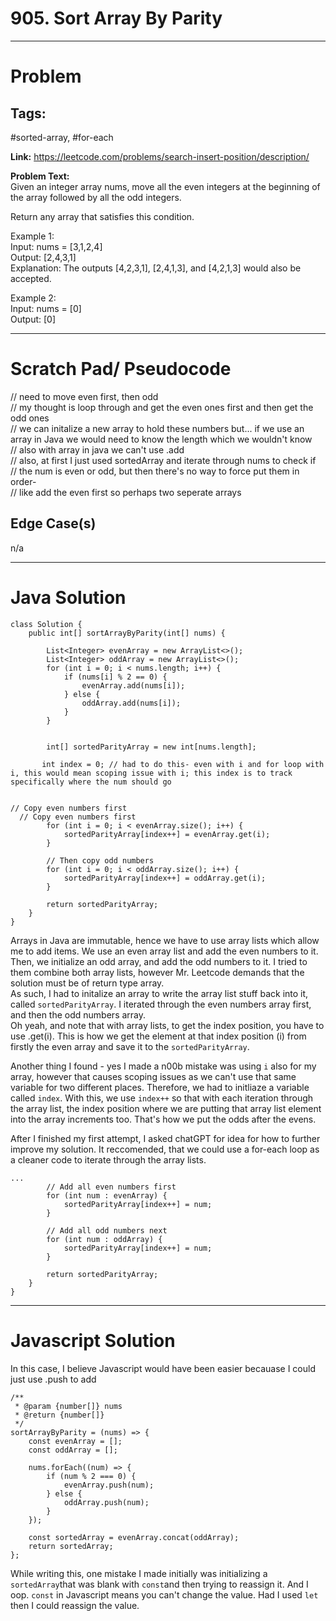 # 905. Sort Array By Parity


---


# Problem 

## Tags: 
#sorted-array, #for-each

**Link:** https://leetcode.com/problems/search-insert-position/description/  

**Problem Text:**   
Given an integer array nums, move all the even integers at the beginning of the array followed by all the odd integers.

Return any array that satisfies this condition.  

 
Example 1:  
Input: nums = [3,1,2,4]  
Output: [2,4,3,1]  
Explanation: The outputs [4,2,3,1], [2,4,1,3], and [4,2,1,3] would also be accepted.  

Example 2:  
Input: nums = [0]  
Output: [0]  



---

# Scratch Pad/ Pseudocode

// need to move even first, then odd  
// my thought is loop through and get the even ones first and then get the odd ones  
// we can initalize a new array to hold these numbers but... if we use an array in Java we would need to know the length which we wouldn't know  
// also with array in java we can't use .add  
// also, at first I just used sortedArray and iterate through nums to check if  
// the num is even or odd, but then there's no way to force put them in order-  
// like add the even first so perhaps two seperate arrays
 

## Edge Case(s)
n/a

---

# Java Solution

```
class Solution {
    public int[] sortArrayByParity(int[] nums) {
    
        List<Integer> evenArray = new ArrayList<>();
        List<Integer> oddArray = new ArrayList<>();
        for (int i = 0; i < nums.length; i++) {
            if (nums[i] % 2 == 0) {
                evenArray.add(nums[i]);
            } else {
                oddArray.add(nums[i]);
            }
        }

    
        int[] sortedParityArray = new int[nums.length];

       int index = 0; // had to do this- even with i and for loop with i, this would mean scoping issue with i; this index is to track specifically where the num should go


// Copy even numbers first
  // Copy even numbers first
        for (int i = 0; i < evenArray.size(); i++) {
            sortedParityArray[index++] = evenArray.get(i);
        }
        
        // Then copy odd numbers
        for (int i = 0; i < oddArray.size(); i++) {
            sortedParityArray[index++] = oddArray.get(i);
        }
        
        return sortedParityArray;
    }
}

```
Arrays in Java are immutable, hence we have to use array lists which allow me to add items. We use an even array list and add the even numbers to it.  
Then, we initialize an odd array, and add the odd numbers to it.  I tried to them combine both array lists, however Mr. Leetcode demands that the solution must be of return type array.  
As such,  I had to initalize an array to write the array list stuff back into it, called `sortedParityArray`. I iterated through the even numbers array first, and then the odd numbers array.  
Oh yeah, and note that with array lists, to get the index position, you have to use .get(i). This is how we get the element at that index position (i) from firstly the even array and save it to the `sortedParityArray`.

Another thing I found - yes I made a n00b mistake was using `i` also for my array, however that causes scoping issues as we can't use that same variable for two different places. Therefore, we had to initliaze a variable called `index`. With this, we use `index++` so that with each iteration through the array list, the index position where we are putting that array list element into the array increments too. That's how we put the odds after the evens.  


After I finished my first attempt, I asked chatGPT for idea for how to further improve my solution. It reccomended, that we could use a for-each loop as a cleaner code to iterate through the array lists. 


```
...
        // Add all even numbers first
        for (int num : evenArray) {
            sortedParityArray[index++] = num;
        }
        
        // Add all odd numbers next
        for (int num : oddArray) {
            sortedParityArray[index++] = num;
        }
        
        return sortedParityArray;
    }
}
```

---

# Javascript Solution

In this case, I believe Javascript would have been easier becauase I could just use .push to add

```
/**
 * @param {number[]} nums
 * @return {number[]}
 */
sortArrayByParity = (nums) => {
    const evenArray = [];
    const oddArray = [];
    
    nums.forEach((num) => {
        if (num % 2 === 0) {
            evenArray.push(num);  
        } else {
            oddArray.push(num);  
        }
    });

    const sortedArray = evenArray.concat(oddArray); 
    return sortedArray;
};
```

While writing this, one mistake I made initially was initializing a `sortedArray`that was blank with `const`and then trying to reassign it. And I oop.
`const` in Javascript means you can't change the value. Had I used `let` then I could reassign the value. 